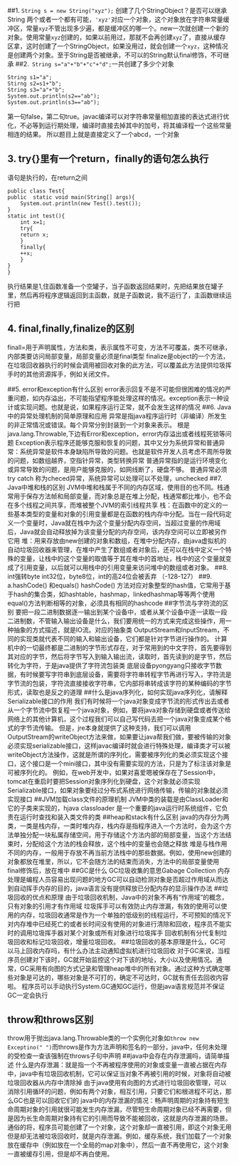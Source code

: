##1. ``String s = new String("xyz");`` 创建了几个StringObject？是否可以继承String
两个或者一个都有可能，`'xyz'`对应一个对象，这个对象放在字符串常量缓冲区，常量`xyz`不管出现多少遍，都是缓冲区的哪一个。new一次就创建一个新的对象。使用常量`xyz`创建的，如果以前用过，那就不会再创建`xyz`了，直接从缓存区拿，这时创建了一个StringObject，如果没用过，就会创建一个`xyz`，这种情况是创建两个对象。至于String是否被继承，不可以的String默认final修饰，不可继承
##2.`` String s="a"+"b"+"c"+"d";``一共创建了多少个对象
```
String s1="a";
Stirng s2=s1+"b";
String s3="a"+"b";
System.out.println(s2=="ab");
System.out.println(s3=="ab");
```
第一句false，第二句true。javac编译可以对字符串常量相加直接的表达式进行优化，不必等到运行期处理，编译时直接去掉其中的加号，将其编译程一个这些常量相连的结果。
所以题目上就是直接定义了一个abcd，一个对象
## 3. try{}里有一个return，finally的语句怎么执行
语句是执行的，在return之间
```
public class Test{
public  static void main(String[] args){
	System.out.println(new Test().test());
}
static int test(){
	int x=1;
	try{
	return x;
	}
	finally{
	++x;
	}
}
}
```
执行结果是1,住函数准备一个空罐子，当子函数返回结果时，先把结果放在罐子里，然后再将程序逻辑返回到主函数，就是子函数说，我不运行了，主函数继续运行把
## 4. final,finally,finalize的区别
finall=用于声明属性，方法和类，表示属性不可变，方法不可覆盖，类不可继承，内部类要访问局部变量，局部变量必须是final类型
finalize是object的一个方法，在垃圾回收器执行的时候会调用被回收对象的此方法，可以覆盖此方法提供垃圾挥手时的其他资源挥手，例如关闭文件。

##5. error和exception有什么区别
error表示回复不是不可能但很困难的情况的严重问题，如内存溢出，不可能指望程序能处理这样的情况。exception表示一种设计或实现问题。也就是说，如果程序运行正常，就不会发生这样的情况
##6. Java 中的异常处理机制的简单原理和应用
异常是指java程序运行时（非编译）所发生的非正常情况或错误。每个异常分别封装到一个对象来表示。
根是java.lang.Throwable,下边有Error和exception，error内存溢出或者线程死锁等问题
Exception表示程序还能够克服和恢复的问题，其中又分为系统异常和普通异常：系统异常是软件本身缺陷所导致的问题。也就是软件开发人员考虑不周所导致的问题，如数组越界，空指针异常，类型转换异常
普通异常指的是运行环境变化或异常导致的问题，是用户能够克服的，如网线断了，硬盘不够。
普通异常必须try catch 称为checed异常，系统异常可以处理可以不处理，unchecked
##7. Java中堆和栈的区别
JVM中堆和栈属于不同的内存区域，使用目的也不同。栈通常用于保存方法帧和局部变量，而对象总是在堆上分配，栈通常都比堆小，也不会在多个线程之间共享，而堆被整个JVM的索引线程共享
栈：在函数中的定义的一些基本类型的变量和对象的引用变量都是在函数的栈内存中分配。当在一段代码定义一个变量时，Java就在栈中为这个变量分配内存空间，当超过变量的作用域后，Java就会自动释放掉为该变量分配的内存空间，该内存空间可以立即被另作它用
堆：用来存放由new创建的对象和数组，在堆中分配内存，由java虚拟机的自动垃圾回收器来管理，在堆中产生了数组或者对象后，还可以在栈中定义一个特殊的变量，让栈中的这个变量的取值等于其在堆中的首地址，栈中的这个变量就变成了引用变量，以后就可以用栈中的引用变量来访问堆中的数组或者对象。
##8. int强转byte
int32位，byte8位，int的高24位会被丢弃 （-128-127）
##9. a.hashCode() 和equals()
hashCode() 方法对应对象整型的hash值，它常用于基于hash的集合类，如hashtable，hashmap，linkedhashmap等等两个使用equal()方法判断相等的对象，必须具有相同的hashcode
##字节流与字符流的区别
要把一段二进制数据逐一输出到某个设备中，或者从某个设备中逐一读取一段二进制数，不管输入输出设备是什么，我们要用统一的方式来完成这些操作，用一种抽象的方式描述，就是IO流。对应的抽象类	OutputStream和InputStream，不同的实现类就代表不同的输入和输出设备，它们都是针对字节进行操作的。
计算机中的一切最终都是二进制的字节形式存在，对于常用到的中文字符，首先要得到其对应的字节，然后将字节写入到输入输出流，读取时，首先读到的是字节，然后转化为字符，于是java提供了字符流包装类
底层设备pyongyang只接收字节数据，有时候要写字符串到底层设备，需要将字符串转程字节再进行写入，字符流是字节流的包装，字符流直接接收字符串，它内部将串转成该字符的某种编码的字节形式，读取也是反之的道理
##什么是java序列化，如何实现java序列化，请解释Serializable接口的作用
我们有时候将一个java对象变成字节流的形式传出去或者从一个字节流中恢复程一个java对象，例如，要将java对象存储到硬盘或者传送给网络上的其他计算机，这个过程我们可以自己写代码去把一个java对象变成某个格式的字节流传输。
但是，jre本身就提供了这种支持，我们可以调用OutputStream的writeObject方法来做，如果要让java帮我们做，要被传输的对象必须实现serializable接口，这样javac编译时就会进行特殊处理，编译类才可以被writeObject方法操作，这就是所谓的序列化，需要被序列化的类必须实现这个接口，这个接口是一个mini接口，其中没有需要实现的方法，只是为了标注该对象是可被序列化的。
例如，在web开发中，如果对喜爱嗯被保存在了Session中，tomcat在重启时要把Session对象序列化到硬盘，这个对象就必须实现Serializable接口，如果对象要经过分布式系统进行网络传输，传输的对象就必须实现接口
##JVM加载class文件的原理机制
JVM中类的装载是由ClassLoader和它的子类来实现的，hjava classloader 是一个重要的java运行时系统组件，它负责在运行时查找和装入类文件的类
##heap和stack有什么区别
java的内存分为两类，一类是栈内存，一类时堆内存，栈内存是指程序进入一个方法时，会为这个方法单独分配一块私属存储空间，用于存储这个方法内部的局部变量，当这个方法结束时，分配给这个方法的栈会释放，这个栈中的变量也会随之释放
堆是与栈作用不同的内存，一般用于存放不再当前方法栈中的那些数据。例如，使用new创建的对象都放在堆里，所以，它不会随方法的结束而消失，方法中的局部变量使用final修饰后，放在堆中
##GC是什么
GC垃圾收集的意思Gabage Collection 内存处理是编程人员容易出现问题的地方GC可以自动检测对象是否超过作用域从而达到自动挥手内存的目的，java语言没有提供释放已分配内存的显示操作办法
##垃圾回收的优点和原理
由于垃圾回收机制，Java中的对象不再有“作用域”的概念，只有对象的引用才有作用域
垃圾挥手可以有效防止内存泄漏，有效的使用可以使用的内存，垃圾回收通常是作为一个单独的低级别的线程运行，不可预知的情况下对内存堆中已经死亡的或者长时间没有使用的对象进行清除和回收，程序员不能实时的调用垃圾挥手器对某个对象或所有对象进行垃圾挥手
回收机制有分代复制垃圾回收和标记垃圾回收，增量垃圾回收。
##垃圾回收的基本原理是什么，GC可以马上回收内存吗，有什么办法主动通知虚拟机进行垃圾回收
对于GC来说，当程序员创建对下该时，GC就开始监控这个对下该的地址，大小以及使用情况。通常，GC采用有向图的方式记录和管理heap堆中的所有对象。通过这种方式确定哪些对象是可达的，哪些对象是不可打的，确定不可达时，GC就有责任去回收内容啦。
程序员可以手动执行System.GC通知GC运行，但是java语言规范并不保证GC一定会执行
## throw和throws区别
throw用于抛出java.lang.Throwable类的一个实例化对象如``throw new Exceptino(" ")``而throws是作为方法声明和签名的一部分，java中，任何未处理的受检查一查该强制在throws子句中声明
##java中会存在内存泄漏吗，请简单描述
什么是内存泄漏：就是指一个不再被程序使用的对象或变量一直被占据在内存中，java中有垃圾回收机制，它可以保证当对象不再被引用的时候，对象将自动被垃圾回收器从内存中清除掉
由于java使用有向图的方式进行垃圾回收管理，可以消除引用循环的问题，例如有两个对象，相互引用，只要它们和根进程不可达，那么GC也是可以回收它们的
java中的内存泄漏的情况：畅声明周期的对象持有短生命周期对象的引用就很可能发生内存泄漏，尽管短生命周期对象已经不再需要，但是因为长生命周期对象持有它的引用而导致不能被回收，这就是内存泄漏的场景。通俗的将，程序员可能创建了一个对象，这个对象却一直被引用，即这个对象无用但是却无法被垃圾回收时，就是内存泄漏。例如，缓存系统，我们加载了一个对象放在缓存中（例如放在一个全局的map对象中），然后一直不再使用它，这个对象一直被缓存引用，但是却不再白使用。